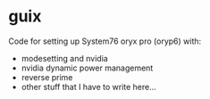 # guix



Code for setting up System76 oryx pro (oryp6) with:
- modesetting and nvidia
- nvidia dynamic power management  
- reverse prime 
- other stuff that I have to write here...

